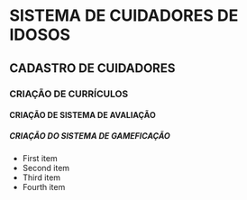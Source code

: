 # SISTEMA DE CUIDADORES DE IDOSOS

## CADASTRO DE CUIDADORES

### CRIAÇÃO DE CURRÍCULOS

#### CRIAÇÃO DE SISTEMA DE AVALIAÇÃO

##### CRIAÇÃO DO SISTEMA DE GAMEFICAÇÃO

- First item
- Second item
- Third item
- Fourth item
